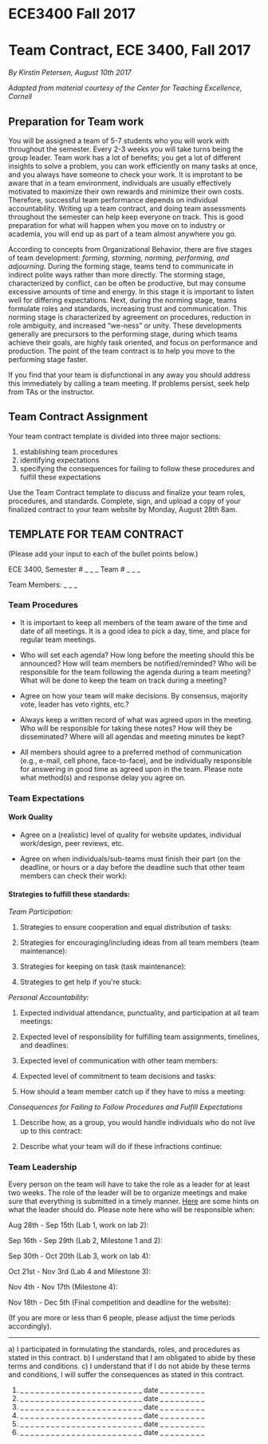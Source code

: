 # ECE3400 Fall 2017

# Team Contract, ECE 3400, Fall 2017

*By Kirstin Petersen, August 10th 2017*

*Adapted from material courtesy of the Center for Teaching Excellence, Cornell*

## Preparation for Team work

You will be assigned a team of 5-7 students who you will work with throughout the semester. Every 2-3 weeks you will take turns being the group leader. Team work has a lot of benefits; you get a lot of different insights to solve a problem, you can work efficiently on many tasks at once, and you always have someone to check your work. It is improtant to be aware that in a team environment, individuals are usually effectively motivated to maximize their own rewards and minimize their own costs. Therefore, successful team performance depends on individual accountability. Writing up a team contract, and doing team assessments throughout the semester can help keep everyone on track. This is good preparation for what will happen when you move on to industry or academia, you will end up as part of a team almost anywhere you go.

According to concepts from Organizational Behavior, there are five stages of team development: _forming, storming, norming, performing, and adjourning_. During the forming stage, teams tend to communicate in indirect polite ways rather than more directly. The storming stage, characterized by conflict, can be often be productive, but may consume excessive amounts of time and energy. In this stage it is important to listen well for differing expectations. Next, during the norming stage, teams formulate roles and standards, increasing trust and communication. This norming stage is characterized by agreement on procedures, reduction in role ambiguity, and increased “we-ness” or unity.  These developments generally are precursors to the performing stage, during which teams achieve their goals, are highly task oriented, and focus on performance and production. The point of the team contract is to help you move to the performing stage faster. 

If you find that your team is disfunctional in any away you should address this immediately by calling a team meeting. If problems persist, seek help from TAs or the instructor.

## Team Contract Assignment

Your team contract template is divided into three major sections:

1.	establishing team procedures
2.	identifying expectations
3.	specifying the consequences for failing to follow these procedures and fulfill these expectations

Use the Team Contract template to discuss and finalize your team roles, procedures, and standards. Complete, sign, and upload a copy of your finalized contract to your team website by Monday, August 28th 8am.

## TEMPLATE FOR TEAM CONTRACT
(Please add your input to each of the bullet points below.)

ECE 3400, Semester # _ _ _ Team # _ _ _

Team Members: _ _ _

### Team Procedures

* It is important to keep all members of the team aware of the time and date of all meetings. It is a good idea to pick a day, time, and place for regular team meetings. 

* Who will set each agenda? How long before the meeting should this be announced? How will team members be notified/reminded? Who will be responsible for the team following the agenda during a team meeting? What will be done to keep the team on track during a meeting?

*	Agree on how your team will make decisions. By consensus, majority vote, leader has veto rights, etc.?

*	Always keep a written record of what was agreed upon in the meeting. Who will be responsible for taking these notes? How will they be disseminated? Where will all agendas and meeting minutes be kept?

*	All members should agree to a preferred method of communication (e.g., e-mail, cell phone, face-to-face), and be individually responsible for answering in good time as agreed upon in the team. Please note what method(s) and response delay you agree on.

### Team Expectations

#### Work Quality

* Agree on a (realistic) level of quality for website updates, individual work/design, peer reviews, etc.

* Agree on when individuals/sub-teams must finish their part (on the deadline, or hours or a day before the deadline such that other team members can check their work):

#### Strategies to fulfill these standards:

_Team Participation:_

1.	Strategies to ensure cooperation and equal distribution of tasks:

2.	Strategies for encouraging/including ideas from all team members (team maintenance):

3.	Strategies for keeping on task (task maintenance):

4.	Strategies to get help if you're stuck:

_Personal Accountability:_

1.	Expected individual attendance, punctuality, and participation at all team meetings:

2.	Expected level of responsibility for fulfilling team assignments, timelines, and deadlines:

3.	Expected level of communication with other team members:

4.	Expected level of commitment to team decisions and tasks:

5. How should a team member catch up if they have to miss a meeting:

_Consequences for Failing to Follow Procedures and Fulfill Expectations_

1.	Describe how, as a group, you would handle individuals who do not live up to this contract:

2.	Describe what your team will do if these infractions continue:

### Team Leadership

Every person on the team will have to take the role as a leader for at least two weeks. The role of the leader will be to organize meetings and make sure that everything is submitted in a timely manner. [Here](./Leadership.md) are some hints on what the leader should do. Please note here who will be responsible when:

Aug 28th - Sep 15th (Lab 1, work on lab 2): 

Sep 16th - Sep 29th (Lab 2, Milestone 1 and 2): 

Sep 30th - Oct 20th (Lab 3, work on lab 4):

Oct 21st - Nov 3rd (Lab 4 and Milestone 3):

Nov 4th - Nov 17th (Milestone 4):

Nov 18th - Dec 5th (Final competition and deadline for the website):

(If you are more or less than 6 people, please adjust the time periods accordingly).

------

a)	I participated in formulating the standards, roles, and procedures as stated in this contract.
b)	I understand that I am obligated to abide by these terms and conditions.
c)	I understand that if I do not abide by these terms and conditions, I will suffer the consequences as stated in this contract.

1) _ _ _ _ _ _ _ _ _ _ _ _ _ _ _ _ _ _ _ _ _ _ _ _  date  _ _ _ _ _ _ _ _ _
2) _ _ _ _ _ _ _ _ _ _ _ _ _ _ _ _ _ _ _ _ _ _ _ _  date  _ _ _ _ _ _ _ _ _
3) _ _ _ _ _ _ _ _ _ _ _ _ _ _ _ _ _ _ _ _ _ _ _ _  date  _ _ _ _ _ _ _ _ _
4) _ _ _ _ _ _ _ _ _ _ _ _ _ _ _ _ _ _ _ _ _ _ _ _  date  _ _ _ _ _ _ _ _ _
5) _ _ _ _ _ _ _ _ _ _ _ _ _ _ _ _ _ _ _ _ _ _ _ _  date  _ _ _ _ _ _ _ _ _
6) _ _ _ _ _ _ _ _ _ _ _ _ _ _ _ _ _ _ _ _ _ _ _ _  date  _ _ _ _ _ _ _ _ _
